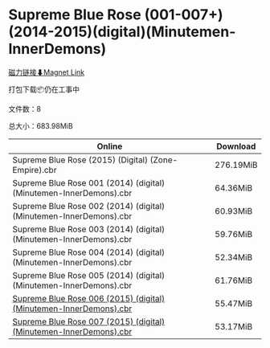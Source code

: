 # Supreme Blue Rose (001-007+)(2014-2015)(digital)(Minutemen-InnerDemons)

[磁力链接⬇Magnet Link](magnet:?xt=urn:btih:df49777f0509fde98085151c243910568bc67d30&dn=Supreme%20Blue%20Rose%20%28001-007%2B%29%282014-2015%29%28digital%29%28Minutemen-InnerDemons%29)

打包下载📦仍在工事中

文件数：8

总大小：683.98MiB

Online | Download
--- | ---
Supreme Blue Rose (2015) (Digital) (Zone-Empire).cbr | 276.19MiB
Supreme Blue Rose 001 (2014) (digital) (Minutemen-InnerDemons).cbr | 64.36MiB
Supreme Blue Rose 002 (2014) (digital) (Minutemen-InnerDemons).cbr | 60.93MiB
Supreme Blue Rose 003 (2014) (digital) (Minutemen-InnerDemons).cbr | 59.76MiB
Supreme Blue Rose 004 (2014) (digital) (Minutemen-InnerDemons).cbr | 52.34MiB
Supreme Blue Rose 005 (2014) (digital) (Minutemen-InnerDemons).cbr | 61.76MiB
[Supreme Blue Rose 006 (2015) (digital) (Minutemen-InnerDemons).cbr](https://github.com/alicewish/markdown/blob/master/comic/Supreme-Blue-Rose-006-2015-digital-Minutemen-InnerDemons-cbr.md) | 55.47MiB
[Supreme Blue Rose 007 (2015) (digital) (Minutemen-InnerDemons).cbr](https://github.com/alicewish/markdown/blob/master/comic/Supreme-Blue-Rose-007-2015-digital-Minutemen-InnerDemons-cbr.md) | 53.17MiB